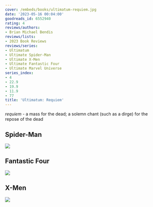 ```yaml
---
cover: /embeds/books/ultimatum-requiem.jpg
date: '2023-05-16 00:04:00'
goodreads_id: 6552940
rating: 4
reviews/authors:
- Brian Michael Bendis
reviews/lists:
- 2023 Book Reviews
reviews/series:
- Ultimatum
- Ultimate Spider-Man
- Ultimate X-Men
- Ultimate Fantastic Four
- Ultimate Marvel Universe
series_index:
- 4
- 22.9
- 19.9
- 11.9
- 77
title: 'Ultimatum: Requiem'
---
```


*requiem* - a mass for the dead; a solemn chant (such as a dirge) for the repose of the dead

<!--more-->

## Spider-Man

![](/embeds/books/attachments/ultimatum-requiem-fb5acd.png)

## Fantastic Four

![](/embeds/books/attachments/ultimatum-requiem-0e57f3.png)

## X-Men

![](/embeds/books/attachments/ultimatum-requiem-615047.png)


